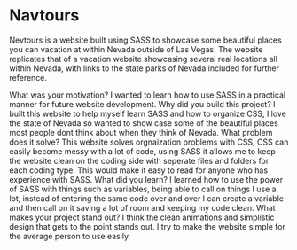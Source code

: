 # Navtours

Nevtours is a website built using SASS to showcase some beautiful places you can vacation at within Nevada outside of Las Vegas. The website replicates that of a vacation website showcasing several real locations all within Nevada, with links to the state parks of Nevada included for further reference.


What was your motivation? I wanted to learn how to use SASS in a practical manner for future website development. 
Why did you build this project? I built this website to help myself learn SASS and how to organize CSS, I love the state of Nevada so wanted to show case some of the beautiful places most people dont think about when they think of Nevada.
What problem does it solve? This website solves orgnaization problems with CSS, CSS can easily become messy with a lot of code, using SASS it allows me to keep the website clean on the coding side with seperate files and folders for each coding type. This would make it easy to read for anyone who has experience with SASS. 
What did you learn? I learned how to use the power of SASS with things such as variables, being able to call on things I use a lot, instead of entering the same code over and over I can create a variable and then call on it saving a lot of room and keeping my code clean.
What makes your project stand out? I think the clean animations and simplistic design that gets to the point stands out. I try to make the website simple for the average person to use easily.
